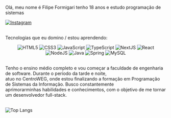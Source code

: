 <p>Olá, meu nome é Filipe Formigari tenho 18 anos e estudo programação de sistemas</p>
<a href="https://instagram.com/lipe_formigari"> <img src="https://img.shields.io/badge/Instagram-E4405F?style=for-the-badge&logo=instagram&logoColor=white" alt="Instagram"> </a>
<br>
<br>

<p> Tecnologias que eu domino / estou aprendendo: </p>

<div align = "center">
<img alt="HTML5" src="https://img.shields.io/badge/HTML5-E34F26?style=for-the-badge&logo=html5&logoColor=white">
<img alt="CSS3" src="https://img.shields.io/badge/CSS3-1572B6?style=for-the-badge&logo=css3&logoColor=white">
<img alt="JavaScript" src="https://img.shields.io/badge/JavaScript-F7DF1E?style=for-the-badge&logo=javascript&logoColor=black">
<img alt="TypeScript" src="https://img.shields.io/badge/TypeScript-007ACC?style=for-the-badge&logo=typescript&logoColor=white">
<img alt="NextJS" src="https://img.shields.io/badge/next.js-000000?style=for-the-badge&logo=nextdotjs&logoColor=white">
<img alt="React" src="https://img.shields.io/badge/-ReactJs-61DAFB?logo=react&logoColor=white&style=for-the-badge">
  <br>
<img alt="NodeJS" src="https://img.shields.io/badge/Node.js-43853D?style=for-the-badge&logo=node.js&logoColor=white">
<img alt="Java" src="https://img.shields.io/badge/Java-ED8B00?style=for-the-badge&logo=openjdk&logoColor=white">
<img alt="Spring" src="https://img.shields.io/badge/Spring-6DB33F?style=for-the-badge&logo=spring&logoColor=white">
<img alt="MySQL" src="https://img.shields.io/badge/MySQL-005C84?style=for-the-badge&logo=mysql&logoColor=white">
</div>

<br>

<p>
    Tenho o ensino médio completo e vou começar a faculdade de engenharia de software. Durante o período da tarde e noite,<br> atuo no CentroWEG, onde estou finalizando a formação em Programação de Sistemas da Informação. Busco constantemente<br> aprimorarminhas habilidades e conhecimentos, com o objetivo de me tornar um desenvolvedor full-stack.
</p>

<br>

<img src="https://github-readme-stats.vercel.app/api/top-langs/?username=LipeFormiga&layout=pie&theme=tokyonight" alt="Top Langs">
